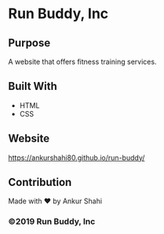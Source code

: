 # Run Buddy, Inc

## Purpose
A website that offers fitness training services. 

## Built With
* HTML
* CSS

## Website
https://ankurshahi80.github.io/run-buddy/

## Contribution
Made with ❤️ by Ankur Shahi

### ©️2019 Run Buddy, Inc 
